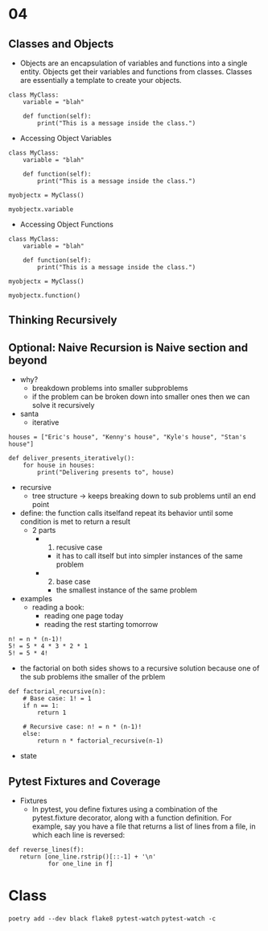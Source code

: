 # 04

## Classes and Objects
- Objects are an encapsulation of variables and functions into a single entity. Objects get their variables and functions from classes. Classes are essentially a template to create your objects.
```
class MyClass:
    variable = "blah"

    def function(self):
        print("This is a message inside the class.")
```
- Accessing Object Variables
```
class MyClass:
    variable = "blah"

    def function(self):
        print("This is a message inside the class.")

myobjectx = MyClass()

myobjectx.variable
```
- Accessing Object Functions
```
class MyClass:
    variable = "blah"

    def function(self):
        print("This is a message inside the class.")

myobjectx = MyClass()

myobjectx.function()
```


## Thinking Recursively
## Optional: Naive Recursion is Naive section and beyond
- why?
  - breakdown problems into smaller subproblems
  - if the problem can be broken down into smaller ones then we can solve it recursively
- santa
  - iterative
```
houses = ["Eric's house", "Kenny's house", "Kyle's house", "Stan's house"]

def deliver_presents_iteratively():
    for house in houses:
        print("Delivering presents to", house)
```
  -  recursive
     -  tree structure -> keeps breaking down to sub problems until an end point
- define: the function calls itselfand repeat its behavior until some condition is met to return a result
  - 2 parts
    - 1. recusive case
      - it has to call itself but into simpler instances of the same problem
    - 2. base case
      - the smallest instance of the same problem
- examples
  - reading a book:
    - reading one page today
    - reading the rest starting tomorrow
```
n! = n * (n-1)!
5! = 5 * 4 * 3 * 2 * 1
5! = 5 * 4!
```
  - the factorial on both sides shows to a recursive solution because one of the sub problems ithe smaller of the prblem
```
def factorial_recursive(n):
    # Base case: 1! = 1
    if n == 1:
        return 1

    # Recursive case: n! = n * (n-1)!
    else:
        return n * factorial_recursive(n-1)
```
- state

## Pytest Fixtures and Coverage
- Fixtures
  - In pytest, you define fixtures using a combination of the pytest.fixture decorator, along with a function definition. For example, say you have a file that returns a list of lines from a file, in which each line is reversed:
```
def reverse_lines(f):
   return [one_line.rstrip()[::-1] + '\n'
           for one_line in f]
```




# Class

`poetry add --dev black flake8 pytest-watch`
`pytest-watch -c`
